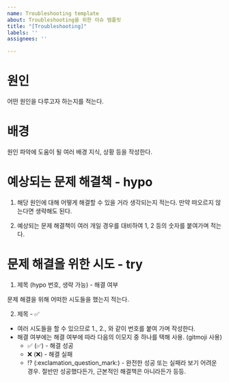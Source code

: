 ```yaml
---
name: Troubleshooting template
about: Troubleshooting을 위한 이슈 템플릿
title: "[Troubleshooting]"
labels: ''
assignees: ''

---
```


# 원인
어떤 원인을 다루고자 하는지를 적는다.   

# 배경
원인 파악에 도움이 될 여러 배경 지식, 상황 등을 작성한다.

# 예상되는 문제 해결책 - hypo

1. 해당 원인에 대해 어떻게 해결할 수 있을 거라 생각되는지 적는다. 만약 떠오르지 않는다면 생략해도 된다. 

2. 예상되는 문제 해결책이 여러 개일 경우를 대비하여 1, 2 등의 숫자를 붙여가며 적는다.

# 문제 해결을 위한 시도 - try

1. 제목 (hypo 번호, 생략 가능) - 해결 여부

문제 해결을 위해 어떠한 시도들을 했는지 적는다. 

2. 제목 - ✅

* 여러 시도들을 할 수 있으므로 1., 2., 와 같이 번호를 붙여 가며 작성한다. 
* 해결 여부에는 해결 여부에 따라 다음의 이모지 중 하나를 택해 사용. (gitmoji 사용)
  * ✅ (:white_check_mark:) - 해결 성공
  * ❌ (:x:) - 해결 실패
  * ⁉ (:exclamation_question_mark:) - 완전한 성공 또는 실패라 보기 어려운 경우. 절반만 성공했다든가, 근본적인 해결책은 아니라든가 등등.
